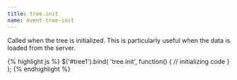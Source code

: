 ```yaml
---
title: tree.init
name: event-tree-init
---
```


Called when the tree is initialized. This is particularly useful when the data is loaded from the server.

{% highlight js %}
$('#tree1').bind(
    'tree.init',
    function() {
        // initializing code
    }
);
{% endhighlight %}
